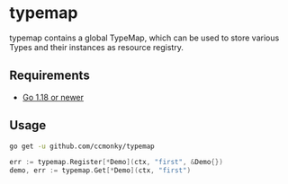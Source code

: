 # typemap

typemap contains a global TypeMap, which can be used to store various Types and their instances as resource registry.

## Requirements

- [Go 1.18 or newer](https://golang.org/dl/)

## Usage

```bash
go get -u github.com/ccmonky/typemap
```

```go
err := typemap.Register[*Demo](ctx, "first", &Demo{})
demo, err := typemap.Get[*Demo](ctx, "first")
```
